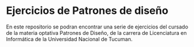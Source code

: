 # Ejercicios de Patrones de diseño

En este repositorio se podran encontrar una serie de ejercicios del cursado de la materia optativa Patrones de Diseño, de la carrera de Licenciatura en Informática de la Universidad Nacional de Tucuman.